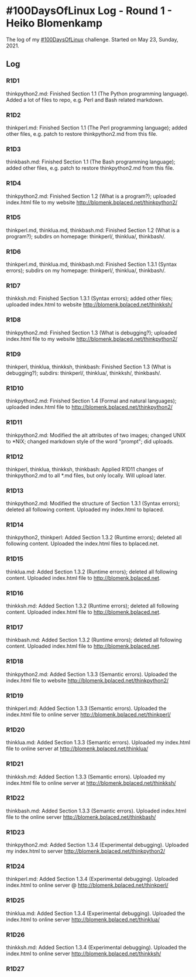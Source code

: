 # #100DaysOfLinux Log - Round 1 - Heiko Blomenkamp

The log of my [#100DaysOfLinux](https://twitter.com/hashtag/100DaysOfLinux) challenge. Started on May 23, Sunday, 2021.

## Log

### R1D1
thinkpython2.md: Finished Section 1.1 (The Python programming language). Added a lot of files to repo, e.g. Perl and Bash related markdown.

### R1D2
thinkperl.md: Finished Section 1.1 (The Perl programming language); added other files, e.g. patch to restore thinkpython2.md from this file.

### R1D3
thinkbash.md: Finished Section 1.1 (The Bash programming language); added other files, e.g. patch to restore thinkpython2.md from this file.

### R1D4
thinkpython2.md: Finished Section 1.2 (What is a program?); uploaded index.html file to my website http://blomenk.bplaced.net/thinkpython2/

### R1D5
thinkperl.md, thinklua.md, thinkbash.md: Finished Section 1.2 (What is a program?); subdirs on homepage: thinkperl/, thinklua/, thinkbash/.

### R1D6
thinkperl.md, thinklua.md, thinkbash.md: Finished Section 1.3.1 (Syntax errors); subdirs on my homepage: thinkperl/, thinklua/, thinkbash/.

### R1D7
thinkksh.md: Finished Section 1.3.1 (Syntax errors); added other files; uploaded index.html to website http://blomenk.bplaced.net/thinkksh/

### R1D8
thinkpython2.md: Finished Section 1.3 (What is debugging?); uploaded index.html file to my website http://blomenk.bplaced.net/thinkpython2/

### R1D9
thinkperl, thinklua, thinkksh, thinkbash: Finished Section 1.3 (What is debugging?); subdirs: thinkperl/, thinklua/, thinkksh/, thinkbash/.

### R1D10
thinkpython2.md: Finished Section 1.4 (Formal and natural languages); uploaded index.html file to http://blomenk.bplaced.net/thinkpython2/

### R1D11
thinkpython2.md: Modified the alt attributes of two images; changed UNIX to \*NIX; changed markdown style of the word "prompt"; did uploads.

### R1D12
thinkperl, thinklua, thinkksh, thinkbash: Applied R1D11 changes of thinkpython2.md to all \*.md files, but only locally. Will upload later.

### R1D13
thinkpython2.md: Modified the structure of Section 1.3.1 (Syntax errors); deleted all following content. Uploaded my index.html to bplaced.

### R1D14
thinkpython2, thinkperl: Added Section 1.3.2 (Runtime errors); deleted all following content. Uploaded the index.html files to bplaced.net.

### R1D15
thinklua.md: Added Section 1.3.2 (Runtime errors); deleted all following content. Uploaded index.html file to http://blomenk.bplaced.net.

### R1D16
thinkksh.md: Added Section 1.3.2 (Runtime errors); deleted all following content. Uploaded index.html file to http://blomenk.bplaced.net.

### R1D17
thinkbash.md: Added Section 1.3.2 (Runtime errors); deleted all following content. Uploaded index.html file to http://blomenk.bplaced.net.

### R1D18
thinkpython2.md: Added Section 1.3.3 (Semantic errors). Uploaded the index.html file to website http://blomenk.bplaced.net/thinkpython2/

### R1D19
thinkperl.md: Added Section 1.3.3 (Semantic errors). Uploaded the index.html file to online server http://blomenk.bplaced.net/thinkperl/

### R1D20
thinklua.md: Added Section 1.3.3 (Semantic errors). Uploaded my index.html file to online server at http://blomenk.bplaced.net/thinklua/

### R1D21
thinkksh.md: Added Section 1.3.3 (Semantic errors). Uploaded my index.html file to online server at http://blomenk.bplaced.net/thinkksh/

### R1D22
thinkbash.md: Added Section 1.3.3 (Semantic errors). Uploaded index.html file to the online server http://blomenk.bplaced.net/thinkbash/

### R1D23
thinkpython2.md: Added Section 1.3.4 (Experimental debugging). Uploaded my index.html to server http://blomenk.bplaced.net/thinkpython2/

### R1D24
thinkperl.md: Added Section 1.3.4 (Experimental debugging). Uploaded index.html to online server @ http://blomenk.bplaced.net/thinkperl/

### R1D25
thinklua.md: Added Section 1.3.4 (Experimental debugging). Uploaded the index.html to online server http://blomenk.bplaced.net/thinklua/

### R1D26
thinkksh.md: Added Section 1.3.4 (Experimental debugging). Uploaded the index.html to online server http://blomenk.bplaced.net/thinkksh/

### R1D27
